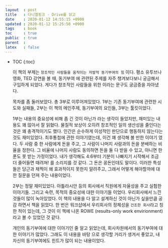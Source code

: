 ```yaml
---
layout  : post
title   : 다니엘핑크 - Drive를 읽고
date    : 2020-01-12 14:55:15 +0900
updated : 2020-01-12 15:25:50 +0900
tags    : book
toc     : true
public  : true
parent  : 
latex   : false
---
```

* TOC
{:toc}

  이 책의 부제는 `창조적인 사람들을 움직이는 자발적 동기부여의 힘` 이다. 평소 유투브나 영화, TED 강연을 볼 때, 동기부여
에 관련된 주제를 자주 챙겨보다보니 궁금해서 구입하게 되었다. 게다가 창조적인 사람들을 위한 이라는 문구도 궁금증을 자아냈다.

  목차를 좀 둘러보았다. 총 3부로 이루어져있었다. 1부는 기존 동기부여에 관련한 시도와 실패들, 2부는 이 책의 메인주제, 동기부여의
요인들, 3부는 툴킷이었다. 

  1부는 내용의 중요성에 비해 좀 긴 것이 아닌가 라는 생각이 들었지만, 재미있는 내용도 꽤 많아서 잘 읽혔다. 물질적 보상이
오히려 창조적인 일의 생산성을 줄인다는 것은 꽤 충격적이기도 했다. 인간은 순수하게 이성적인 판단으로 행동하지 않는다는 것도
재미있었다. 최후통첩에 관한 이야기였는데, 이건 꽤 생각해 볼 만한 이야기 였다. 두 사람 중 한 사람에게 돈을 주고, 그 사람이
나머지 사람과의 돈을 분배하는 비율을 정한다. 그 비율에 나머지 사람도 동의하면 돈을 둘 다 받을 수 있고, 아니면 한 푼도
못 받는 가정이었다. 내가 생각해도 4:6부터 기분이 나빠지기 시작해서 조금 더 줄어들면 때려쳐! 를 소리지를 것 같다. 그 돈은
꽁돈인데도 말이다. 이러한 특성들은 당근과 채찍이 왜 효과적이지 못한지 알려주고, 그래서 어떻게 해야할까에 대한 질문을 던져
주는 내용이었다. 

  2부는 정말 재미있었다. 아틀라시안 등의 회사에서 직원에게 자율성을 주고 실험한 이야기들. 그리고 숙련, 목적의 중요성에
대한 이야기들 이었다. 우리회사에서 느낀 것들이 많이 녹아있었다. 이 책의 내용을 다 알고 설계하신 것이 아닌가 싶을만큼 공감
하면서 책을 읽었다. 한 번은 워크샵에서 우리회사의 정체성을 `건조한 회사`라고 칭한 적이 있는데, 그 것이 이 책에 나온 ROWE
(results-only work envirionment)라고 볼 수 있었던 것 같다.

  개인의 동기부여에 대한 이야기인 줄 알고 읽었는데, 회사차원에서의 동기부여에 대한 이야기가 많았다. 그래도 이 내용을 바탕
으로 생각할 거리가 생겨서 좋았고, 내 자신의 동기부여에도 힌트가 많이 되는 내용이었다.

